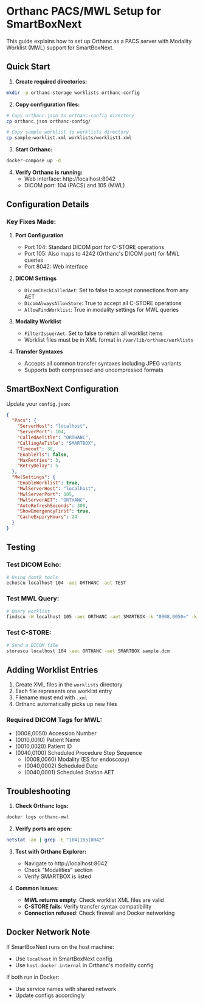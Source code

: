 # Orthanc PACS/MWL Setup for SmartBoxNext

This guide explains how to set up Orthanc as a PACS server with Modality Worklist (MWL) support for SmartBoxNext.

## Quick Start

1. **Create required directories:**
```bash
mkdir -p orthanc-storage worklists orthanc-config
```

2. **Copy configuration files:**
```bash
# Copy orthanc.json to orthanc-config directory
cp orthanc.json orthanc-config/

# Copy sample worklist to worklists directory
cp sample-worklist.xml worklists/worklist1.xml
```

3. **Start Orthanc:**
```bash
docker-compose up -d
```

4. **Verify Orthanc is running:**
   - Web interface: http://localhost:8042
   - DICOM port: 104 (PACS) and 105 (MWL)

## Configuration Details

### Key Fixes Made:

1. **Port Configuration**
   - Port 104: Standard DICOM port for C-STORE operations
   - Port 105: Also maps to 4242 (Orthanc's DICOM port) for MWL queries
   - Port 8042: Web interface

2. **DICOM Settings**
   - `DicomCheckCalledAet`: Set to false to accept connections from any AET
   - `DicomAlwaysAllowStore`: True to accept all C-STORE operations
   - `AllowFindWorklist`: True in modality settings for MWL queries

3. **Modality Worklist**
   - `FilterIssuerAet`: Set to false to return all worklist items
   - Worklist files must be in XML format in `/var/lib/orthanc/worklists`

4. **Transfer Syntaxes**
   - Accepts all common transfer syntaxes including JPEG variants
   - Supports both compressed and uncompressed formats

## SmartBoxNext Configuration

Update your `config.json`:

```json
{
  "Pacs": {
    "ServerHost": "localhost",
    "ServerPort": 104,
    "CalledAeTitle": "ORTHANC",
    "CallingAeTitle": "SMARTBOX",
    "Timeout": 30,
    "EnableTls": false,
    "MaxRetries": 3,
    "RetryDelay": 5
  },
  "MwlSettings": {
    "EnableWorklist": true,
    "MwlServerHost": "localhost",
    "MwlServerPort": 105,
    "MwlServerAET": "ORTHANC",
    "AutoRefreshSeconds": 300,
    "ShowEmergencyFirst": true,
    "CacheExpiryHours": 24
  }
}
```

## Testing

### Test DICOM Echo:
```bash
# Using dcmtk tools
echoscu localhost 104 -aec ORTHANC -aet TEST
```

### Test MWL Query:
```bash
# Query worklist
findscu -W localhost 105 -aec ORTHANC -aet SMARTBOX -k "0008,0050=" -k "0010,0010="
```

### Test C-STORE:
```bash
# Send a DICOM file
storescu localhost 104 -aec ORTHANC -aet SMARTBOX sample.dcm
```

## Adding Worklist Entries

1. Create XML files in the `worklists` directory
2. Each file represents one worklist entry
3. Filename must end with `.xml`
4. Orthanc automatically picks up new files

### Required DICOM Tags for MWL:
- (0008,0050) Accession Number
- (0010,0010) Patient Name
- (0010,0020) Patient ID
- (0040,0100) Scheduled Procedure Step Sequence
  - (0008,0060) Modality (ES for endoscopy)
  - (0040,0002) Scheduled Date
  - (0040,0001) Scheduled Station AET

## Troubleshooting

1. **Check Orthanc logs:**
```bash
docker logs orthanc-mwl
```

2. **Verify ports are open:**
```bash
netstat -an | grep -E "104|105|8042"
```

3. **Test with Orthanc Explorer:**
   - Navigate to http://localhost:8042
   - Check "Modalities" section
   - Verify SMARTBOX is listed

4. **Common Issues:**
   - **MWL returns empty**: Check worklist XML files are valid
   - **C-STORE fails**: Verify transfer syntax compatibility
   - **Connection refused**: Check firewall and Docker networking

## Docker Network Note

If SmartBoxNext runs on the host machine:
- Use `localhost` in SmartBoxNext config
- Use `host.docker.internal` in Orthanc's modality config

If both run in Docker:
- Use service names with shared network
- Update configs accordingly